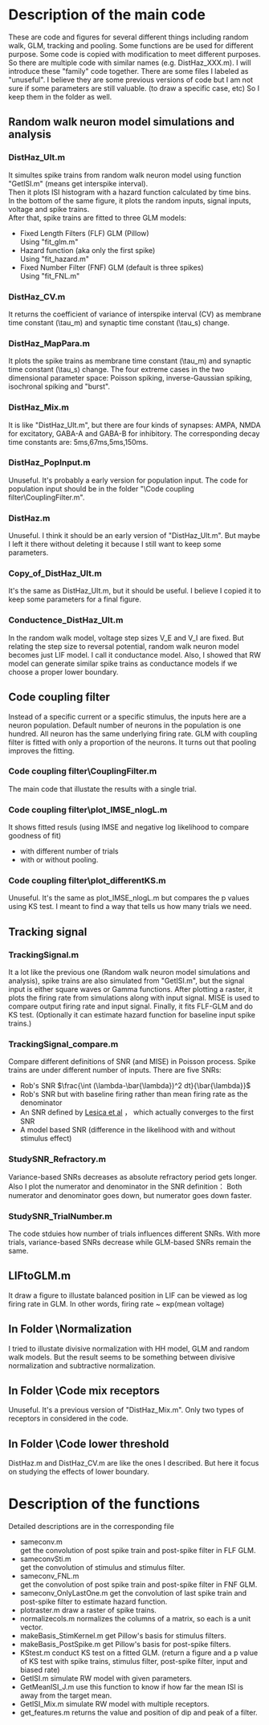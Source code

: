 # Description of the main code
These are code and figures for several different things including random walk, GLM, tracking and pooling. Some functions are be used for different purpose. 
Some code is copied with modification to meet different purposes. 
So there are multiple code with similar names (e.g. DistHaz_XXX.m). I will introduce these "family" code together. 
There are some files I labeled as "unuseful". I believe they are some previous versions of code but I am not sure if some parameters are still valuable.
(to draw a specific case, etc) So I keep them in the folder as well. 

## Random walk neuron model simulations and analysis
### DistHaz_Ult.m
It simultes spike trains from random walk neuron model using function "GetISI.m" (means get interspike interval). \
Then it plots ISI histogram with a hazard function calculated by time bins. \
In the bottom of the same figure, it plots the random inputs, signal inputs, voltage and spike trains. \
After that, spike trains are fitted to three GLM models: 
- Fixed Length Filters (FLF) GLM (Pillow)\
Using "fit_glm.m"
- Hazard function (aka only the first spike)\
Using "fit_hazard.m"
- Fixed Number Filter (FNF) GLM (default is three spikes)\
Using "fit_FNL.m"

### DistHaz_CV.m
It returns the coefficient of variance of interspike interval (CV) as membrane time constant (\tau_m) and synaptic time constant (\tau_s) change. 

### DistHaz_MapPara.m
It plots the spike trains as membrane time constant (\tau_m) and synaptic time constant (\tau_s) change. 
The four extreme cases in the two dimensional parameter space: Poisson spiking, inverse-Gaussian spiking, isochronal spiking and "burst". 

### DistHaz_Mix.m
It is like "DistHaz_Ult.m", but there are four kinds of synapses: AMPA, NMDA for excitatory, GABA-A and GABA-B for inhibitory. 
The corresponding decay time constants are: 5ms,67ms,5ms,150ms. 

### DistHaz_PopInput.m
Unuseful. It's probably a early version for population input. The code for population input should be in the folder "\Code coupling filter\CouplingFilter.m". 

### DistHaz.m 
Unuseful. I think it should be an early version of "DistHaz_Ult.m". But maybe I left it there without deleting it because I still want to keep some parameters. 

### Copy_of_DistHaz_Ult.m
It's the same as DistHaz_Ult.m, but it should be useful. I believe I copied it to keep some parameters for a final figure. 

### Conductence_DistHaz_Ult.m
In the random walk model, voltage step sizes V_E and V_I are fixed. But relating the step size to reversal potential, random walk neuron model becomes just LIF model. 
I call it conductance model. Also, I showed that RW model can generate similar spike trains as conductance models if we choose a proper lower boundary. 

##  Code coupling filter
Instead of a specific current or a specific stimulus, the inputs here are a neuron population. Default number of neurons in the population is one hundred. 
All neuron has the same underlying firing rate. GLM with coupling filter is fitted with only a proportion of the neurons. It turns out that pooling improves the fitting. 
### Code coupling filter\CouplingFilter.m
The main code that illustate the results with a single trial. 
### Code coupling filter\plot_IMSE_nlogL.m
It shows fitted resuls (using IMSE and negative log likelihood to compare goodness of fit)
- with different number of trials
- with or without pooling. 
### Code coupling filter\plot_differentKS.m
Unuseful. It's the same as plot_IMSE_nlogL.m but compares the p values using KS test.  I meant to find a way that tells us how many trials we need. 

## Tracking signal
### TrackingSignal.m
It a lot like the previous one (Random walk neuron model simulations and analysis), spike trains are also simulated from "GetISI.m", 
but the signal input is either square waves or Gamma functions. 
After plotting a raster, it plots the firing rate from simulations along with input signal. MISE is used to compare output firing rate and input signal. 
Finally, it fits FLF-GLM and do KS test. (Optionally it can estimate hazard function for baseline input spike trains.)

### TrackingSignal_compare.m
Compare different definitions of SNR (and MISE) in Poisson process. Spike trains are under different number of inputs. 
There are five SNRs: 
- Rob's SNR $\frac{\int (\lambda-\bar{\lambda})^2 dt}{\bar{\lambda}}$
- Rob's SNR but with baseline firing rather than mean firing rate as the denominator
- An SNR defined by [Lesica et al](https://doi.org/10.3389/fncom.2010.00144) ， which actually converges to the first SNR
- A model based SNR (difference in the likelihood with and without stimulus effect)

### StudySNR_Refractory.m
Variance-based SNRs decreases as absolute refractory period gets longer. Also I plot the numerator and denominator in the SNR definition： 
Both numerator and denominator goes down, but numerator goes down faster. 

### StudySNR_TrialNumber.m 
The code stduies how number of trials influences different SNRs. With more trials, variance-based SNRs decrease while GLM-based SNRs remain the same. 

## LIFtoGLM.m 
It draw a figure to illustate balanced position in LIF can be viewed as log firing rate in GLM. In other words, firing rate ~ exp(mean voltage) 

## In Folder \Normalization
I tried to illustate divisive normalization with HH model, GLM and random walk models. 
But the result seems to be something between divisive normalization and subtractive normalization. 

## In Folder \Code mix receptors 
Unuseful. It's a previous version of "DistHaz_Mix.m". Only two types of receptors in considered in the code. 

## In Folder \Code lower threshold
DistHaz.m and DistHaz_CV.m are like the ones I described. But here it focus on studying the effects of lower boundary. 

# Description of the functions
Detailed descriptions are in the corresponding file
- sameconv.m \
get the convolution of post spike train and post-spike filter in FLF GLM. 
- sameconvSti.m \
get the convolution of stimulus and stimulus filter. 
- sameconv_FNL.m \
get the convolution of post spike train and post-spike filter in FNF GLM. 
- sameconv_OnlyLastOne.m
get the convolution of last spike train and post-spike filter to estimate hazard function. 
- plotraster.m
draw a raster of spike trains. 
- normalizecols.m
normalizes the columns of a matrix, so each is a unit vector. 
- makeBasis_StimKernel.m
get Pillow's basis for stimulus filters. 
- makeBasis_PostSpike.m
get Pillow's basis for post-spike filters. 
- KStest.m
conduct KS test on a fitted GLM. (return a figure and a p value of KS test with spike trains, stimulus filter, post-spike filter, input and biased rate)
- GetISI.m
simulate RW model with given parameters. 
- GetMeanISI_J.m
use this function to know if how far the mean ISI is away from the target mean. 
- GetISI_Mix.m
simulate RW model with multiple receptors. 
- get_features.m
returns the value and position of dip and peak of a filter. 

